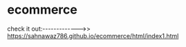 # ecommerce

check it out:------------->>    https://sahnawaz786.github.io/ecommerce/html/index1.html
